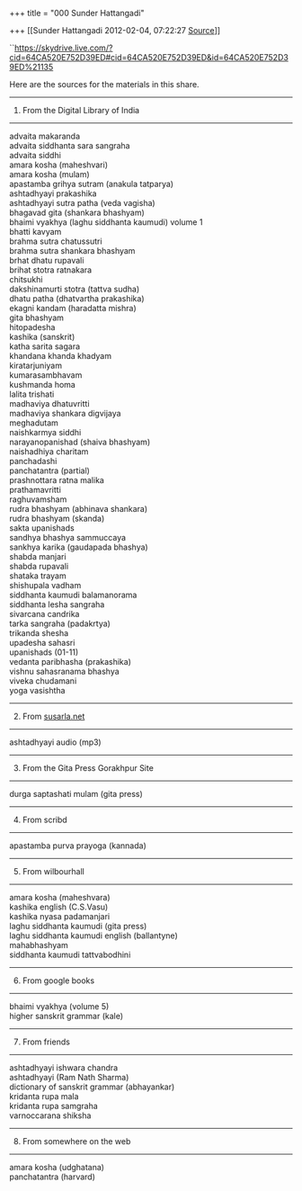 +++
title = "000 Sunder Hattangadi"

+++
[[Sunder Hattangadi	2012-02-04, 07:22:27 [Source](https://groups.google.com/g/samskrita/c/L9l7Tww6fXQ)]]



  
``<https://skydrive.live.com/?cid=64CA520E752D39ED#cid=64CA520E752D39ED&id=64CA520E752D39ED%21135>

  
Here are the sources for the materials in this share.

-----------------------------------  
1. From the Digital Library of India  
---------------------------------  
advaita makaranda  
advaita siddhanta sara sangraha  
advaita siddhi  
amara kosha (maheshvari)  
amara kosha (mulam)  
apastamba grihya sutram (anakula tatparya)  
ashtadhyayi prakashika  
ashtadhyayi sutra patha (veda vagisha)  
bhagavad gita (shankara bhashyam)  
bhaimi vyakhya (laghu siddhanta kaumudi) volume 1  
bhatti kavyam  
brahma sutra chatussutri  
brahma sutra shankara bhashyam  
brhat dhatu rupavali  
brihat stotra ratnakara  
chitsukhi  
dakshinamurti stotra (tattva sudha)  
dhatu patha (dhatvartha prakashika)  
ekagni kandam (haradatta mishra)  
gita bhashyam  
hitopadesha  
kashika (sanskrit)  
katha sarita sagara  
khandana khanda khadyam  
kiratarjuniyam  
kumarasambhavam  
kushmanda homa  
lalita trishati  
madhaviya dhatuvritti  
madhaviya shankara digvijaya  
meghadutam  
naishkarmya siddhi  
narayanopanishad (shaiva bhashyam)  
naishadhiya charitam  
panchadashi  
panchatantra (partial)  
prashnottara ratna malika  
prathamavritti  
raghuvamsham  
rudra bhashyam (abhinava shankara)  
rudra bhashyam (skanda)  
sakta upanishads  
sandhya bhashya sammuccaya  
sankhya karika (gaudapada bhashya)  
shabda manjari  
shabda rupavali  
shataka trayam  
shishupala vadham  
siddhanta kaumudi balamanorama  
siddhanta lesha sangraha  
sivarcana candrika  
tarka sangraha (padakrtya)  
trikanda shesha  
upadesha sahasri  
upanishads (01-11)  
vedanta paribhasha (prakashika)  
vishnu sahasranama bhashya  
viveka chudamani  
yoga vasishtha

  
-----------------------------------  
2. From [susarla.net](http://susarla.net)  
----------------------------------  
ashtadhyayi audio (mp3)

  
-----------------------------------  
3. From the Gita Press Gorakhpur Site  
----------------------------------  
durga saptashati mulam (gita press)



-----------------------------------  
4. From scribd  
-----------------------------------  
apastamba purva prayoga (kannada)

  
-----------------------------------  
5. From wilbourhall  
-----------------------------------  
amara kosha (maheshvara)  
kashika english (C.S.Vasu)  
kashika nyasa padamanjari  
laghu siddhanta kaumudi (gita press)  
laghu siddhanta kaumudi english (ballantyne)  
mahabhashyam  
siddhanta kaumudi tattvabodhini

  
-----------------------------------  
6. From google books  
-----------------------------------  
bhaimi vyakhya (volume 5)  
higher sanskrit grammar (kale)

-----------------------------------  
7. From friends  
-----------------------------------  
ashtadhyayi ishwara chandra  
ashtadhyayi (Ram Nath Sharma)  
dictionary of sanskrit grammar (abhayankar)  
kridanta rupa mala  
kridanta rupa samgraha  
varnoccarana shiksha

-----------------------------------  
8. From somewhere on the web  
-----------------------------------  
amara kosha (udghatana)  
panchatantra (harvard)

  


